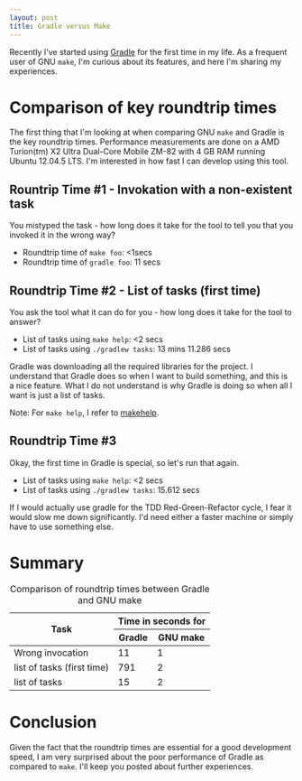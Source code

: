 ```yaml
---
layout: post
title: Gradle versus Make
---
```


Recently I've started using [Gradle](https://gradle.org/) for the first time in my life.
As a frequent user of GNU `make`, I'm curious about its features, and here I'm sharing my experiences.

# Comparison of key roundtrip times

The first thing that I'm looking at when comparing GNU `make` and Gradle is the key roundtrip times.
Performance measurements are done on a AMD Turion(tm) X2 Ultra Dual-Core Mobile ZM-82 with 4 GB RAM running Ubuntu 12.04.5 LTS.
I'm interested in how fast I can develop using this tool.

## Rountrip Time #1 - Invokation with a non-existent task

You mistyped the task - how long does it take for the tool to tell you that you invoked it in the wrong way?

* Roundtrip time of `make foo`: <1secs
* Roundtrip time of `gradle foo`: 11 secs

## Roundtrip Time #2 - List of tasks (first time)

You ask the tool what it can do for you - how long does it take for the tool to answer?

* List of tasks using `make help`: <2 secs
* List of tasks using `./gradlew tasks`: 13 mins 11.286 secs

Gradle was downloading all the required libraries for the project.
I understand that Gradle does so when I want to build something, and this is a nice feature.
What I do not understand is why Gradle is doing so when all I want is just a list of tasks.

Note: For `make help`, I refer to [makehelp](https://github.com/christianhujer/makehelp).

## Roundtrip Time #3

Okay, the first time in Gradle is special, so let's run that again.

* List of tasks using `make help`: <2 secs
* List of tasks using `./gradlew tasks`: 15.612 secs

If I would actually use gradle for the TDD Red-Green-Refactor cycle, I fear it would slow me down significantly.
I'd need either a faster machine or simply have to use something else.

# Summary

<table class="bordertable">
    <caption>Comparison of roundtrip times between Gradle and GNU make</caption>
    <thead>
        <tr>
            <th rowspan="2">Task</th>
            <th colspan="2">Time in seconds for</th>
        </tr>
        <tr>
            <th>Gradle</th>
            <th>GNU make</th>
        </tr>
    </thead>
    <tbody>
        <tr>
            <td>Wrong invocation</td>
            <td>11</td>
            <td>1</td>
        </tr>
        <tr>
            <td>list of tasks (first time)</td>
            <td>791</td>
            <td>2</td>
        </tr>
        <tr>
            <td>list of tasks</td>
            <td>15</td>
            <td>2</td>
        </tr>
    </tbody>
</table>

# Conclusion
Given the fact that the roundtrip times are essential for a good development speed, I am very surprised about the poor performance of Gradle as compared to `make`.
I'll keep you posted about further experiences.
